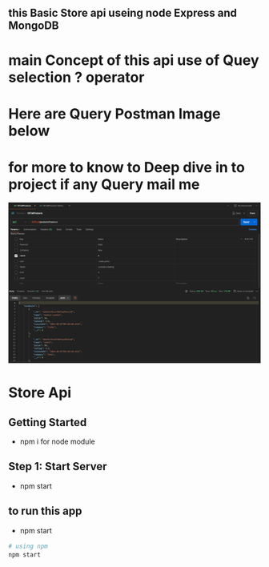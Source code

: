 ## this Basic Store api  useing node Express and MongoDB 

# main Concept of this api  use of Quey selection ? operator 
# Here are Query Postman Image below 
# for more to know to Deep dive in to project if any Query mail me 

![alt text](image.png)


# Store Api  
## Getting Started
- npm i  for node module

## Step 1: Start Server
- npm start

## to run this app 
- npm start

```bash
# using npm
npm start

